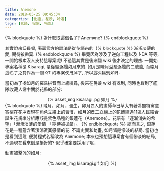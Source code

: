 ```yaml
---
title: Anemone
date: 2018-05-25 09:45:34
categories: [化語, 程設, 吟遊]
tags: [化語, 程設, 吟遊]
---
```

{% blockquote %}
為什麼取這個名子? Anemone?
{% endblockquote %}

其實說來話長呢, 表面官方的說法是從花語來的:
{% blockquote %}
漸漸淡薄的愛, 期待被拋棄.
{% endblockquote %}
畢竟因為涉及了逆向工程以及 NDA 等等, 一開始根本沒人支持這專案呢! 不過這其實是後來翻 wiki 後才決定的理由. 一開始專案名稱是 Kisaragi, 是從驅逐艦如月來的. 如月是睦月型驅逐艦的二號艦, 而睦月這名子之前作為一個 QT 的專案使用掉了, 所以這次輪到如月.

當初為了找如月的羅馬拼音而上網搜尋, 後來在萌娘 wiki 有找到, 同時也看到了艦隊收藏人設中關於花飾的部分:
<center>{% asset_img kisaragi.jpg 如月 %}</center>
{% blockquote %}
睦月，如月，彌生，卯月四人的畫師草田草太有著將獨特寓意寄宿在花中表現在角色立繪上的習慣，如月的改二立繪上的花飾經過11區人民結合誕生花規律分析應該是紫色品種的銀蓮花（Anemone）。花語有「逐漸消失的希望」「漸漸淡薄的愛情」「期待被拋棄」。
{% endblockquote %}
總而言之, 銀蓮花是一種蘊含著淒涼寂寞感情的花. 不論史實和動畫, 如月皆是慘淡的結局. 當初也是看到這段, 便將程式名稱改為 Anemone; 本來也預想這專案會有個慘淡的結局, 不過現在看來倒是挺好的? 似乎確定要採用了呢..

動畫被擊沉的如月:
<center>{% asset_img kisaragi.gif 如月 %}</center>
